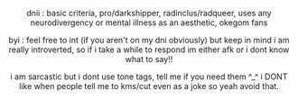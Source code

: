    <p align="center">
   dnii : basic criteria, pro/darkshipper, radinclus/radqueer,
      uses any neurodivergency or mental illness as an aesthetic,
      okegom fans
</p>

<p align="center">
   byi : feel free to int (if you aren't on my dni obviously) but keep in mind i am really introverted, 
  so if i take a while to respond im either afk or i dont know what to say!!
  </p>
  
<p align="center">
  i am sarcastic but i dont use tone tags, tell me if you need them ^_^
  i DONT like when people tell me to kms/cut even as a joke so yeah avoid that.
</p>
